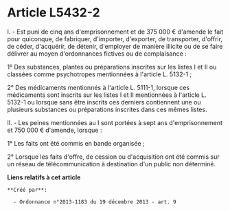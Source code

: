 # Article L5432-2

I. - Est puni de cinq ans d'emprisonnement et de 375 000 € d'amende le fait pour quiconque, de fabriquer, d'importer,
d'exporter, de transporter, d'offrir, de céder, d'acquérir, de détenir, d'employer de manière illicite ou de se faire
délivrer au moyen d'ordonnances fictives ou de complaisance : 

1° Des substances, plantes ou préparations inscrites sur les listes I et II ou classées comme psychotropes mentionnées à
l'article L. 5132-1 ; 

2° Des médicaments mentionnés à l'article L. 5111-1, lorsque ces médicaments sont inscrits sur les listes I et II mentionnées
à l'article L. 5132-1 ou lorsque sans être inscrits ces derniers contiennent une ou plusieurs substances ou préparations
inscrites dans ces mêmes listes. 

II. - Les peines mentionnées au I sont portées à sept ans d'emprisonnement et 750 000 € d'amende, lorsque : 

1° Les faits ont été commis en bande organisée ; 

2° Lorsque les faits d'offre, de cession ou d'acquisition ont été commis sur un réseau de télécommunication à destination
d'un public non déterminé.

**Liens relatifs à cet article**

	**Créé par**:

	  - Ordonnance n°2013-1183 du 19 décembre 2013 - art. 9
